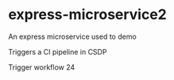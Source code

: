 # express-microservice2
An express microservice used to demo

Triggers a CI pipeline in CSDP

Trigger workflow 24
